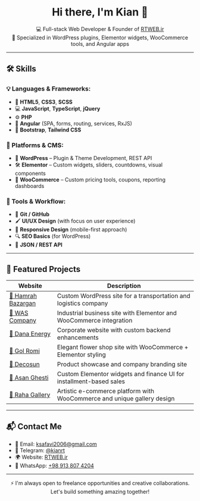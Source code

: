 <h1 align="center">Hi there, I'm Kian 👋</h1>

<p align="center">
  💻 Full-stack Web Developer & Founder of <a href="https://rtweb.ir" target="_blank">RTWEB.ir</a><br>
  🚀 Specialized in WordPress plugins, Elementor widgets, WooCommerce tools, and Angular apps
</p>

---

## 🛠️ Skills

### 💡 Languages & Frameworks:
- 🧱 **HTML5**, **CSS3**, **SCSS**
- 💻 **JavaScript**, **TypeScript**, **jQuery**
- ⚙️ **PHP**
- 🚀 **Angular** (SPA, forms, routing, services, RxJS)
- 🎨 **Bootstrap**, **Tailwind CSS**

### 🧩 Platforms & CMS:
- 🧠 **WordPress** – Plugin & Theme Development, REST API
- 🛠️ **Elementor** – Custom widgets, sliders, countdowns, visual components
- 🛒 **WooCommerce** – Custom pricing tools, coupons, reporting dashboards

### 🧠 Tools & Workflow:
- 🔧 **Git / GitHub**
- 🖌️ **UI/UX Design** (with focus on user experience)
- 📱 **Responsive Design** (mobile-first approach)
- 🔍 **SEO Basics** (for WordPress)
- 🔗 **JSON / REST API**

---

## 📂 Featured Projects

| Website | Description |
|--------|-------------|
| [🔗 Hamrah Bazargan](https://hamrahbazargan.com) | Custom WordPress site for a transportation and logistics company |
| [🔗 WAS Company](https://was-co.ir) | Industrial business site with Elementor and WooCommerce integration |
| [🔗 Dana Energy](https://danaenergy.com) | Corporate website with custom backend enhancements |
| [🔗 Gol Romi](https://golromi.ir) | Elegant flower shop site with WooCommerce + Elementor styling |
| [🔗 Decosun](https://decosun.co) | Product showcase and company branding site |
| [🔗 Asan Ghesti](https://asanghesti.com) | Custom Elementor widgets and finance UI for installment-based sales |
| [🔗 Raha Gallery](https://rahagalleri.ir) | Artistic e-commerce platform with WooCommerce and unique gallery design |

---

## 📬 Contact Me

- 📧 Email: [ksafavi2006@gmail.com](mailto:ksafavi2006@gmail.com)  
- 💬 Telegram: [@kianrt](https://t.me/kianrt)  
- 🌍 Website: [RTWEB.ir](https://rtweb.ir)  
- 📱 WhatsApp: [+98 913 807 4204](https://wa.me/989138074204)

---

<p align="center">
  ⚡ I'm always open to freelance opportunities and creative collaborations. <br>
  Let's build something amazing together!
</p>
